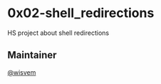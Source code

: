 # 0x02-shell_redirections
HS project about shell redirections 
## Maintainer
[@wisvem](https://github.com/wisvem)

